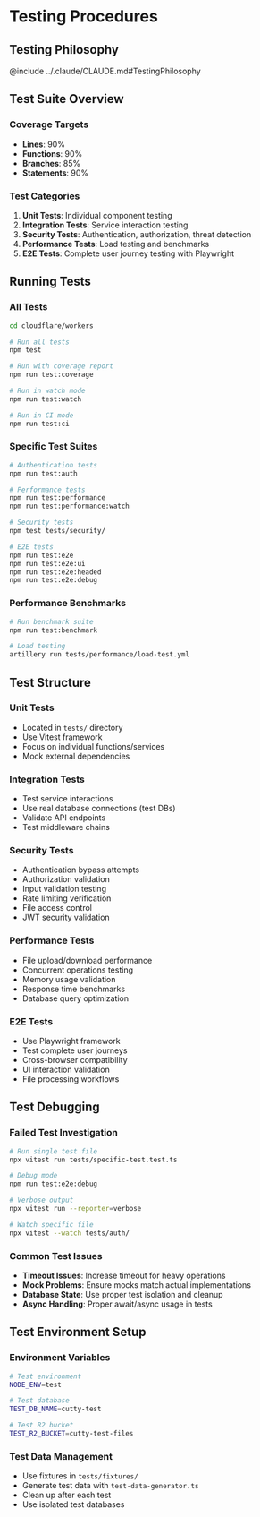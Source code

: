 # Testing Procedures

## Testing Philosophy
@include ../.claude/CLAUDE.md#TestingPhilosophy

## Test Suite Overview

### Coverage Targets
- **Lines**: 90%
- **Functions**: 90% 
- **Branches**: 85%
- **Statements**: 90%

### Test Categories
1. **Unit Tests**: Individual component testing
2. **Integration Tests**: Service interaction testing
3. **Security Tests**: Authentication, authorization, threat detection
4. **Performance Tests**: Load testing and benchmarks
5. **E2E Tests**: Complete user journey testing with Playwright

## Running Tests

### All Tests
```bash
cd cloudflare/workers

# Run all tests
npm test

# Run with coverage report
npm run test:coverage

# Run in watch mode
npm run test:watch

# Run in CI mode
npm run test:ci
```

### Specific Test Suites
```bash
# Authentication tests
npm run test:auth

# Performance tests
npm run test:performance
npm run test:performance:watch

# Security tests
npm test tests/security/

# E2E tests
npm run test:e2e
npm run test:e2e:ui
npm run test:e2e:headed
npm run test:e2e:debug
```

### Performance Benchmarks
```bash
# Run benchmark suite
npm run test:benchmark

# Load testing
artillery run tests/performance/load-test.yml
```

## Test Structure

### Unit Tests
- Located in `tests/` directory
- Use Vitest framework
- Focus on individual functions/services
- Mock external dependencies

### Integration Tests  
- Test service interactions
- Use real database connections (test DBs)
- Validate API endpoints
- Test middleware chains

### Security Tests
- Authentication bypass attempts
- Authorization validation
- Input validation testing
- Rate limiting verification
- File access control
- JWT security validation

### Performance Tests
- File upload/download performance
- Concurrent operations testing
- Memory usage validation
- Response time benchmarks
- Database query optimization

### E2E Tests
- Use Playwright framework
- Test complete user journeys
- Cross-browser compatibility
- UI interaction validation
- File processing workflows

## Test Debugging

### Failed Test Investigation
```bash
# Run single test file
npx vitest run tests/specific-test.test.ts

# Debug mode
npm run test:e2e:debug

# Verbose output
npx vitest run --reporter=verbose

# Watch specific file
npx vitest --watch tests/auth/
```

### Common Test Issues
- **Timeout Issues**: Increase timeout for heavy operations
- **Mock Problems**: Ensure mocks match actual implementations
- **Database State**: Use proper test isolation and cleanup
- **Async Handling**: Proper await/async usage in tests

## Test Environment Setup

### Environment Variables
```bash
# Test environment
NODE_ENV=test

# Test database
TEST_DB_NAME=cutty-test

# Test R2 bucket  
TEST_R2_BUCKET=cutty-test-files
```

### Test Data Management
- Use fixtures in `tests/fixtures/`
- Generate test data with `test-data-generator.ts`
- Clean up after each test
- Use isolated test databases